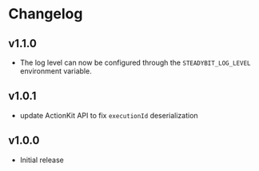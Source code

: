 # Changelog

## v1.1.0

 - The log level can now be configured through the `STEADYBIT_LOG_LEVEL` environment variable.

## v1.0.1

 - update ActionKit API to fix `executionId` deserialization

## v1.0.0

 - Initial release